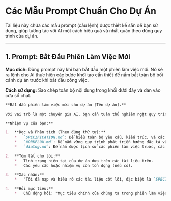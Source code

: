 # Các Mẫu Prompt Chuẩn Cho Dự Án

Tài liệu này chứa các mẫu prompt (câu lệnh) được thiết kế sẵn để bạn sử dụng, giúp tương tác với AI một cách hiệu quả và nhất quán theo đúng quy trình của dự án.

---

## 1. Prompt: Bắt Đầu Phiên Làm Việc Mới

**Mục đích:** Dùng prompt này khi bạn bắt đầu một phiên làm việc mới. Nó sẽ ra lệnh cho AI thực hiện các bước khởi tạo cần thiết để nắm bắt toàn bộ bối cảnh dự án trước khi bắt đầu công việc.

**Cách sử dụng:** Sao chép toàn bộ nội dung trong khối dưới đây và dán vào cửa sổ chat.

```markdown
**Bắt đầu phiên làm việc mới cho dự án [Tên dự án].**

Với vai trò là một chuyên gia AI, bạn cần tuân thủ nghiêm ngặt quy trình làm việc đã được định nghĩa trong dự án.

**Nhiệm vụ của bạn:**

1.  **Đọc và Phân tích (Theo đúng thứ tự):**
    *   `SPECIFICATION.md`: Để hiểu toàn bộ yêu cầu, kiến trúc, và các quy tắc nghiệp vụ của hệ thống. Đây là "nguồn sự thật" duy nhất.
    *   `WORKFLOW.md`: Để nắm vững quy trình phát triển hướng đặc tả và các mẹo tương tác hiệu quả.
    *   `dialog.md`: Để nắm được lịch sử các phiên làm việc trước, các vấn đề đã gặp và các quyết định đã được đưa ra.

2.  **Tóm tắt cho tôi:**
    *   Tình trạng hiện tại của dự án dựa trên các tài liệu trên.
    *   Các yêu cầu hoặc nhiệm vụ còn tồn đọng (nếu có).

3.  **Xác nhận:**
    *   "Tôi đã nạp và hiểu rõ các tài liệu cốt lõi, đặc biệt là `SPECIFICATION.md`. Tôi đã sẵn sàng để bắt đầu."

4.  **Hỏi mục tiêu:**
    *   Chủ động hỏi: "Mục tiêu chính của chúng ta trong phiên làm việc hôm nay là gì?"